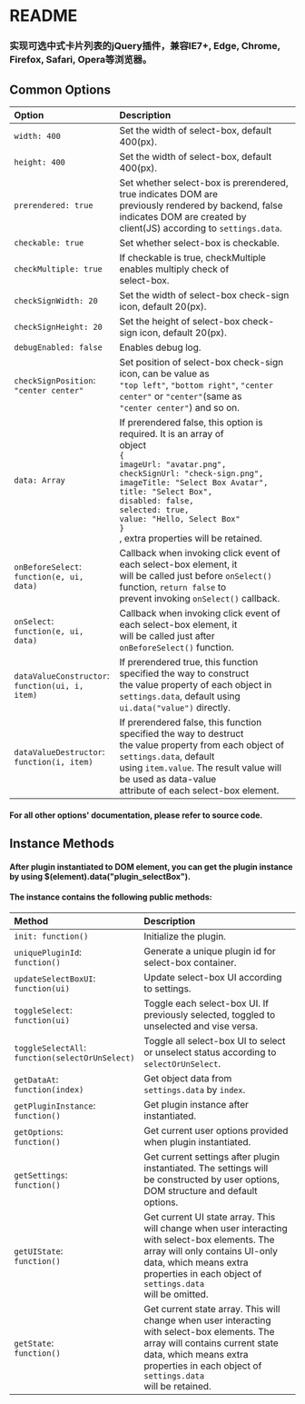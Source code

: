 # README
### 实现可选中式卡片列表的jQuery插件，兼容IE7+, Edge, Chrome, Firefox, Safari, Opera等浏览器。

## Common Options
|         Option         |                          Description                              |
|:-----------------------|:------------------------------------------------------------------|
| `width: 400`           | Set the width of select-box, default 400(px).                     |
| `height: 400`          | Set the width of select-box, default 400(px).                     |
| `prerendered: true`    | Set whether select-box is prerendered, true indicates DOM are <br/>previously rendered by backend, false indicates DOM are created by <br/>client(JS) according to `settings.data`.|
| `checkable: true`      | Set whether select-box is checkable.                              |
| `checkMultiple: true`  | If checkable is true, checkMultiple enables multiply check of <br/>select-box.|
| `checkSignWidth: 20`   | Set the width of select-box check-sign icon, default 20(px).      |
| `checkSignHeight: 20`  | Set the height of select-box check-sign icon, default 20(px).     |
| `debugEnabled: false`  | Enables debug log.                                                |
| `checkSignPosition`: <br/>`"center center"`| Set position of select-box check-sign icon, can be value as <br/>`"top left"`, `"bottom right"`, `"center center"` or `"center"`(same as <br/>`"center center"`) and so on.|
| `data: Array`          | If prerendered false, this option is required. It is an array of <br/>object<br/>`{`<br/>`imageUrl: "avatar.png",`<br/>`checkSignUrl: "check-sign.png",`<br/>`imageTitle: "Select Box Avatar",`<br/>`title: "Select Box",`<br/>`disabled: false,`<br/>`selected: true,`<br/>`value: "Hello, Select Box"`<br/>`}`<br/>, extra properties will be retained.|
| `onBeforeSelect`: <br/>`function(e, ui, data)`| Callback when invoking click event of each select-box element, it <br/>will be called just before `onSelect()` function, `return false` to <br/>prevent invoking `onSelect()` callback.|
| `onSelect`: <br/>`function(e, ui, data)`| Callback when invoking click event of each select-box element, it <br/>will be called just after `onBeforeSelect()` function.|
| `dataValueConstructor`: <br/>`function(ui, i, item)`| If prerendered true, this function specified the way to construct <br/>the value property of each object in `settings.data`, default using <br/>`ui.data("value")` directly.|
| `dataValueDestructor`: <br/>`function(i, item)`| If prerendered false, this function specified the way to destruct <br/>the value property from each object of `settings.data`, default <br/>using `item.value`. The result value will be used as data-value <br/>attribute of each select-box element.|

#### For all other options' documentation, please refer to source code.

## Instance Methods
#### After plugin instantiated to DOM element, you can get the plugin instance by using $(element).data("plugin_selectBox").
#### The instance contains the following public methods:

|         Method         |                          Description                              |
|:-----------------------|:------------------------------------------------------------------|
| `init: function()`     | Initialize the plugin.                                            |
| `uniquePluginId`: <br/>`function()`| Generate a unique plugin id for select-box container. |
| `updateSelectBoxUI`: <br/>`function(ui)`| Update select-box UI according to settings.      |
| `toggleSelect`: <br/>`function(ui)`| Toggle each select-box UI. If previously selected, toggled to <br/>unselected and vise versa.|
| `toggleSelectAll`: <br/>`function(selectOrUnSelect)`| Toggle all select-box UI to select or unselect status according to<br/>`selectOrUnSelect`.|
| `getDataAt`: <br/>`function(index)`| Get object data from `settings.data` by `index`.      |
| `getPluginInstance`: <br/>`function()`| Get plugin instance after instantiated.            |
| `getOptions`: <br/>`function()`| Get current user options provided when plugin instantiated.|
| `getSettings`: <br/>`function()`| Get current settings after plugin instantiated. The settings will <br/>be constructed by user options, DOM structure and default options.|
| `getUIState`: <br/>`function()`| Get current UI state array. This will change when user interacting <br/>with select-box elements. The array will only contains UI-only <br/>data, which means extra properties in each object of `settings.data` <br/>will be omitted.|
| `getState`: <br/>`function()`| Get current state array. This will change when user interacting <br/>with select-box elements. The array will contains current state <br/>data, which means extra properties in each object of `settings.data` <br/>will be retained.|


